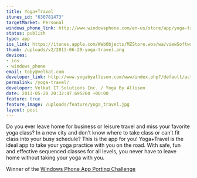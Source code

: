 ```yaml
---
title: Yoga+Travel
itunes_id: "630781473"
targetMarket: Personal
windows_phone_link: http://www.windowsphone.com/en-us/store/app/yoga-travel/b085d205-079c-448d-8b5f-c7840dd572ae
status: publish
type: app
ios_link: https://itunes.apple.com/WebObjects/MZStore.woa/wa/viewSoftware?id=630781473&mt=8
thumb: /uploads/v2/2013-06-29-yoga-travel.png
devices:
- ios
- windows_phone
email: toby@velkat.com
developer_link: http://www.yogabyallison.com/www/index.php?/default/action/products/
permalink: /yoga-travel/
developer: Velkat IT Solutions Inc. / Yoga By Allison
date: 2013-05-20 20:32:47.695260 +00:00
feature: true
feature_image: /uploads/feature/yoga_travel.jpg
layout: post
---
```


Do you ever leave home for business or leisure travel and miss your favorite yoga class? In a new city and don’t know where to take class or can’t fit class into your busy schedule? This is the app for you! Yoga+Travel is the ideal app to take your yoga practice with you on the road. With safe, fun and effective sequenced classes for all levels, you never have to leave home without taking your yoga with you.

Winner of the [Windows Phone App Porting Challenge](http://www.phonegapwpchallenge.com/)

